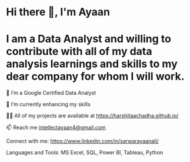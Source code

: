 # Hi there 👋, I'm Ayaan

# I am a Data Analyst and willing to contribute with all of my data analysis learnings and skills to my dear company for whom I will work.

🔭 I’m a Google Certified Data Analyst

🌱 I’m currently enhancing my skills

👨‍💻 All of my projects are available at https://harshitaachadha.github.io/

📫 Reach me intellectayaan4@gmail.com

Connect with me:
https://www.linkedin.com/in/sarwarayaanali/

Languages and Tools:
MS Excel, SQL, Power BI, Tableau, Python
